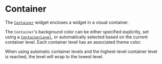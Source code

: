 # Container

The [`Container`][container] widget encloses a widget in a visual container.

The `Container`'s background color can be either specified explicitly, set using
a [`ContainerLevel`][container-level], or automatically selected based on the
current container level. Each container level has an associated theme color.

When using automatic container levels and the highest-level container level is
reached, the level will wrap to the lowest level.

[container]: <{{ docs }}/widgets/container/struct.Container.html>
[container-level]: <{{ docs }}/styles/enum.ContainerLevel.html>
